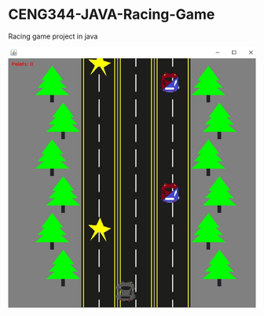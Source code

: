# CENG344-JAVA-Racing-Game
Racing game project in java

![image](https://github.com/atakde/CENG344-JAVA-Racing-Game/blob/master/src/RacingProject/screen.jpg?raw=true)
